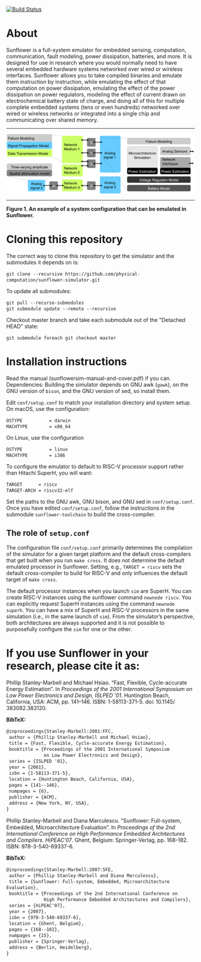 [![Build Status](https://travis-ci.com/physical-computation/sunflower-simulator.svg?branch=master)](https://travis-ci.com/physical-computation/sunflower-simulator)


# About
Sunflower is a full-system emulator for embedded sensing, computation, communication, fault modeling, power dissipation, batteries, and more. It is designed for use in research where you would normally need to have several embedded hardware systems networked over wired or wireless interfaces. Sunflower allows you to take compiled binaries and emulate them instruction by instruction, while emulating the effect of that computation on power dissipation, emulating the effect of the power dissipation on power regulators, modeling the effect of current drawn on electrochemical battery state of charge, and doing all of this for multiple complete embedded systems (tens or even hundreds) networked over wired or wireless networks or integrated into a single chip and communicating over shared memory.
- - - -
![Sunflower Simulator Architecture](arch.png)
- - - -
**Figure 1. An example of a system configuration that can be emulated in Sunflower.**

# Cloning this repository
The correct way to clone this repository to get the simulator and the submodules it depends on is:

	git clone --recursive https://github.com/physical-computation/sunflower-simulator.git

To update all submodules:

	git pull --recurse-submodules
	git submodule update --remote --recursive

Checkout master branch and take each submodule out of the "Detached HEAD" state:

	git submodule foreach git checkout master

# Installation instructions
Read the manual (sunflowersim-manual-and-cover.pdf) if you can. Dependencies: Building the simulator depends on GNU awk (`gawk`), on the GNU version of `bison`, and the GNU version of sed, so install them.

Edit `conf/setup.conf` to match your installation directory and system setup. On macOS, use the configuration:
```
OSTYPE          = darwin
MACHTYPE        = x86_64
```

On Linux, use the configuration
```
OSTYPE          = linux
MACHTYPE        = i386
```

To configure the emulator to default to RISC-V processor support rather than Hitachi SuperH, you will want:

```
TARGET		= riscv
TARGET-ARCH	= riscv32-elf
```

Set the paths to the GNU awk, GNU bison, and GNU sed in `conf/setup.conf`. Once you have edited `conf/setup.conf`, follow the instructions in the submodule `sunflower-toolchain` to build the cross-compiler.

## The role of `setup.conf`
The configuration file `conf/setup.conf` primarily determines the compilation of the simulator for a given target platform and the default cross-compilers that get built when you run `make cross`. It does not determine the default emulated processor in Sunflower. Setting, e.g., `TARGET = riscv` sets the default cross-compiler to build for RISC-V and only influences the default target of `make cross`.

The default processor instances when you launch `sim` are SuperH. You can create RISC-V instances using the sunflower command `newnode riscv`. You can explicitly request SuperH instances using the command `newnode superh`. You can have a mix of SuperH and RISC-V processors in the same simulation (i.e., in the same launch of `sim`). From the simulator’s perspective, both architectures are always supported and it is not possible to purposefully configure the `sim` for one or the other.
 
# If you use Sunflower in your research, please cite it as:
Phillip Stanley-Marbell and Michael Hsiao. “Fast, Flexible, Cycle-accurate Energy Estimation”. In *Proceedings of the 2001 International Symposium on Low Power Electronics and Design, ISLPED ’01*. Huntington Beach, California, USA: ACM, pp. 141–146. ISBN: 1-58113-371-5. doi: 10.1145/ 383082.383120.

**BibTeX:**
````
@inproceedings{Stanley-Marbell:2001:FFC,
 author = {Phillip Stanley-Marbell and Michael Hsiao},
 title = {Fast, Flexible, Cycle-accurate Energy Estimation},
 booktitle = {Proceedings of the 2001 International Symposium 
              on Low Power Electronics and Design},
 series = {ISLPED '01},
 year = {2001},
 isbn = {1-58113-371-5},
 location = {Huntington Beach, California, USA},
 pages = {141--146},
 numpages = {6},
 publisher = {ACM},
 address = {New York, NY, USA},
}
````

Phillip Stanley-Marbell and Diana Marculescu. “Sunﬂower: Full-system, Embedded, Microarchitecture Evaluation”. In *Proceedings of the 2nd International Conference on High Performance Embedded Architectures and Compilers. HiPEAC’07*. Ghent, Belgium: Springer-Verlag, pp. 168–182. ISBN: 978-3-540-69337-6.

**BibTeX:**
````
@inproceedings{Stanley-Marbell:2007:SFE,
 author = {Phillip Stanley-Marbell and Diana Marculescu},
 title = {Sunflower: Full-system, Embedded, Microarchitecture Evaluation},
 booktitle = {Proceedings of the 2nd International Conference on 
              High Performance Embedded Architectures and Compilers},
 series = {HiPEAC'07},
 year = {2007},
 isbn = {978-3-540-69337-6},
 location = {Ghent, Belgium},
 pages = {168--182},
 numpages = {15},
 publisher = {Springer-Verlag},
 address = {Berlin, Heidelberg},
}
````
